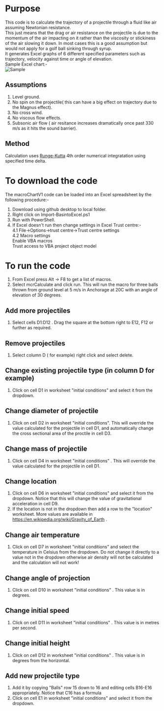 # Purpose
This code is to calculate the trajectory of a projectile through a fluid like air assuming Newtonian resistance.  
This just means that the drag or air resistance on the projectile is due to the momentum of the air impacting on it rather than the viscosity or stickiness of the air slowing it down. In most cases this is a good assumption but would not apply for a golf ball sinking through syrup.  
It generates Excel graphs of 6 different specified parameters such as trajectory, velocity against time or angle of elevation.  
Sample Excel chart:-  
![Sample](https://user-images.githubusercontent.com/107402485/173411195-b0fc2301-5ba9-4c0d-ae15-452db96618b3.PNG)

## Assumptions
1. Level ground.
2. No spin on the projectile( this can have a big effect on trajectory due to the Magnus effect).
3. No cross wind.
4. No viscous flow effects.
5. Subsonic air flow ( air resitance increases dramatically once past 330 m/s as it hits the sound barrier).

## Method
Calculation uses [Runge-Kutta](https://en.wikipedia.org/wiki/Runge%E2%80%93Kutta_methods) 4th order numerical integratation using specified time delta.

# To download the code
The macroChartV1 code can be loaded into an Excel spreadsheet by the following procedure:-

1. Download using github desktop to local folder.  
2. Right click on Import-BasintoExcel.ps1  
3. Run with PowerShell.  
4. If Excel doesn't run then change settings in Excel Trust centre:-  
4.1 File->Options->trust centre->Trust centre settings  
4.2 Macro settings  
	Enable VBA macros  
	Trust access to VBA project object model  

# To run the code
1. From Excel press Alt -> F8 to get a list of macros. 
2. Select mcrCalculate and click run. This will run the macro for three balls thrown from ground level at 5 m/s in Anchorage at 20C with an angle of elevation of 30 degrees.

## Add more projectiles 
1. Select cells  D1:D12 . Drag the square at the bottom right to E12, F12 or further as required. 

## Remove projectiles
1. Select column D ( for example) right click and select delete.

## Change existing projectile type (in column D for example)
1. Click on cell D1 in worksheet "initial conditions" and select it from the dropdown.

## Change diameter of projectile 
1. Click on cell D2 in worksheet "initial conditions". This will override the value calculated for the projectile in cell D1, and automatically change the cross sectional area of the proctile in cell D3. 

## Change mass of projectile 
1. Click on cell D4 in worksheet "initial conditions" . This will override the value calculated for the projectile in cell D1.

## Change location
1. Click on cell D6 in worksheet "initial conditions" and select it from the dropdown. 
Notice that this will change the value of gravitational acceleration in cell D9.  
2. If the location is not in the dropdown then add a row to the "location" worksheet. More values are available in https://en.wikipedia.org/wiki/Gravity_of_Earth .

## Change air temperature
1. Click on cell D7 in worksheet "initial conditions" and select the temperature in Celsius from the dropdown. Do not change it directly to a value not in the dropdown otherwise air density will not be calculated and the calculation will not work!

## Change angle of projection
1. Click on cell D10 in worksheet "initial conditions" . This value is in degrees.

## Change initial speed
1. Click on cell D11 in worksheet "initial conditions" . This value is in metres per second.

## Change initial height
1. Click on cell D12 in worksheet "initial conditions" . This value is in degrees from the horizontal.

## Add new projectile type
1. Add it by copying "Balls" row 15 down to 16 and editing cells B16-E16 appropriately. Notice that C16 has a formula
2. Click on cell E1 in worksheet "initial conditions" and select it from the dropdown.
